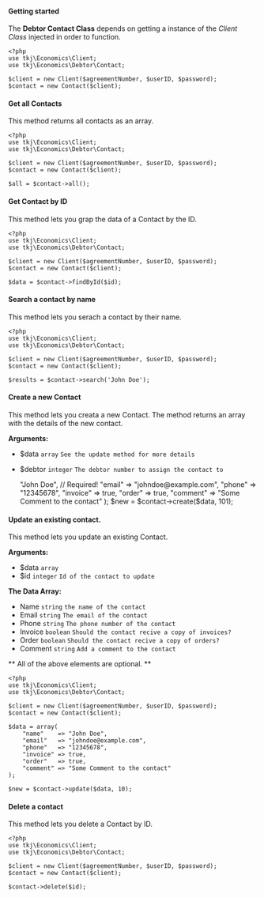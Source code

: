 #### Getting started
The **Debtor Contact Class** depends on getting a instance of the *Client Class* injected in order to function.

    <?php
    use tkj\Economics\Client;
    use tkj\Economics\Debtor\Contact;

    $client = new Client($agreementNumber, $userID, $password);
    $contact = new Contact($client);


#### Get all Contacts
This method returns all contacts as an array.

    <?php
    use tkj\Economics\Client;
    use tkj\Economics\Debtor\Contact;

    $client = new Client($agreementNumber, $userID, $password);
    $contact = new Contact($client);

    $all = $contact->all();

#### Get Contact by ID
This method lets you grap the data of a Contact by the ID.

    <?php
    use tkj\Economics\Client;
    use tkj\Economics\Debtor\Contact;

    $client = new Client($agreementNumber, $userID, $password);
    $contact = new Contact($client);

    $data = $contact->findById($id);

#### Search a contact by name
This method lets you serach a contact by their name.

    <?php
    use tkj\Economics\Client;
    use tkj\Economics\Debtor\Contact;

    $client = new Client($agreementNumber, $userID, $password);
    $contact = new Contact($client);

    $results = $contact->search('John Doe');

#### Create a new Contact
This method lets you creata a new Contact.
The method returns an array with the details of the new contact.

**Arguments:**
* $data `array` `See the update method for more details`
* $debtor `integer` `The debtor number to assign the contact to`

    <?php
    use tkj\Economics\Client;
    use tkj\Economics\Debtor\Contact;

    $client = new Client($agreementNumber, $userID, $password);
    $contact = new Contact($client);

    $data = array(
        "name"    => "John Doe", // Required!
        "email"   => "johndoe@example.com",
        "phone"   => "12345678",
        "invoice" => true,
        "order"   => true,
        "comment" => "Some Comment to the contact"
    );

    $new = $contact->create($data, 101);

#### Update an existing contact.
This method lets you update an existing Contact.

**Arguments:**
* $data `array`
* $id `integer` `Id of the contact to update`

**The Data Array:**
* Name `string` `the name of the contact`
* Email `string` `The email of the contact`
* Phone `string` `The phone number of the contact`
* Invoice `boolean` `Should the contact recive a copy of invoices?`
* Order `boolean` `Should the contact recive a copy of orders?`
* Comment `string` `Add a comment to the contact`

** All of the above elements are optional. **

    <?php
    use tkj\Economics\Client;
    use tkj\Economics\Debtor\Contact;

    $client = new Client($agreementNumber, $userID, $password);
    $contact = new Contact($client);

    $data = array(
        "name"    => "John Doe",
        "email"   => "johndoe@example.com",
        "phone"   => "12345678",
        "invoice" => true,
        "order"   => true,
        "comment" => "Some Comment to the contact"
    );

    $new = $contact->update($data, 10);

#### Delete a contact
This method lets you delete a Contact by ID.

    <?php
    use tkj\Economics\Client;
    use tkj\Economics\Debtor\Contact;

    $client = new Client($agreementNumber, $userID, $password);
    $contact = new Contact($client);

    $contact->delete($id);